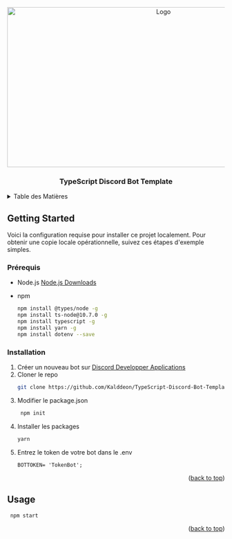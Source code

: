 <div align="center">
  <img src="https://i.imgur.com/XOqAELg.png" alt="Logo" width="708" height="370">

  <h3 align="center">TypeScript Discord Bot Template</h3>
</div>

<!-- TABLE OF CONTENTS -->
<details>
  <summary>Table des Matières</summary>
  <ol>
      <a href="#getting-started">Getting Started</a>
      <ul>
        <li><a href="#prérequis">Prérequis</a></li>
        <li><a href="#installation">Installation</a></li>
      </ul>
    </li>
    <li><a href="#usage">Usage</a></li>
  </ol>
</details>

<!-- GETTING STARTED -->
## Getting Started

Voici la configuration requise pour installer ce projet localement.
Pour obtenir une copie locale opérationnelle, suivez ces étapes d'exemple simples.

### Prérequis

* Node.js
<a href="https://nodejs.org/fr/">Node.js Downloads</a>

* npm
  ```sh
  npm install @types/node -g
  npm install ts-node@10.7.0 -g
  npm install typescript -g
  npm install yarn -g
  npm install dotenv --save
  ```

### Installation

1. Créer un nouveau bot sur [Discord Developper Applications](https://discord.com/developers/applications)
2. Cloner le repo
   ```sh
   git clone https://github.com/Kalddeon/TypeScript-Discord-Bot-Template.git
   ```
3. Modifier le package.json
   ```sh
    npm init
   ```
4. Installer les packages
   ```sh
   yarn
   ```
5. Entrez le token de votre bot dans le .env
   ```env
   BOTTOKEN= 'TokenBot';
   ```

<p align="right">(<a href="#top">back to top</a>)</p>

<!-- USAGE EXAMPLES -->
## Usage
  ```sh
   npm start
  ```

<p align="right">(<a href="#top">back to top</a>)</p>
